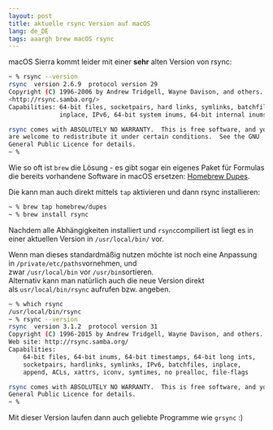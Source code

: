 ```yaml
---
layout: post
title: aktuelle rsync Version auf macOS
lang: de_DE
tags: aaargh brew macOS rsync
---
```


macOS Sierra kommt leider mit einer **sehr** alten Version von rsync:

``` sh
~ % rsync --version                                      
rsync  version 2.6.9  protocol version 29  
Copyright (C) 1996-2006 by Andrew Tridgell, Wayne Davison, and others.  
<http://rsync.samba.org/>  
Capabilities: 64-bit files, socketpairs, hard links, symlinks, batchfiles,  
              inplace, IPv6, 64-bit system inums, 64-bit internal inums

rsync comes with ABSOLUTELY NO WARRANTY.  This is free software, and you  
are welcome to redistribute it under certain conditions.  See the GNU  
General Public Licence for details.  
~ %
```

Wie so oft ist `brew` die Lösung - es gibt sogar ein eigenes Paket für Formulas die bereits vorhandene Software in macOS ersetzen: [Homebrew Dupes](https://github.com/Homebrew/homebrew-dupes).

Die kann man auch direkt mittels `tap` aktivieren und dann rsync installieren:

``` sh
~ % brew tap homebrew/dupes
~ % brew install rsync
```

Nachdem alle Abhängigkeiten installiert und `rsync`compiliert ist liegt es in einer aktuellen Version in `/usr/local/bin/` vor.

Wenn man dieses standardmäßig nutzen möchte ist noch eine Anpassung in `/private/etc/paths`vornehmen, und zwar `/usr/local/bin` vor `/usr/bin`sortieren.   
Alternativ kann man natürlich auch die neue Version direkt als `usr/local/bin/rsync` aufrufen bzw. angeben.

``` sh
~ % which rsync
/usr/local/bin/rsync
~ % rsync --version
rsync  version 3.1.2  protocol version 31  
Copyright (C) 1996-2015 by Andrew Tridgell, Wayne Davison, and others.  
Web site: http://rsync.samba.org/  
Capabilities:  
    64-bit files, 64-bit inums, 64-bit timestamps, 64-bit long ints,
    socketpairs, hardlinks, symlinks, IPv6, batchfiles, inplace,
    append, ACLs, xattrs, iconv, symtimes, no prealloc, file-flags

rsync comes with ABSOLUTELY NO WARRANTY.  This is free software, and you are welcome to redistribute it under certain conditions.  See the GNU  
General Public Licence for details.  
~ %
```

Mit dieser Version laufen dann auch geliebte Programme wie `grsync` :)
